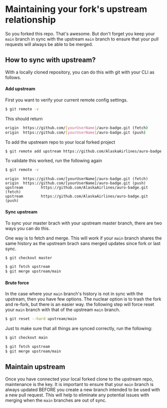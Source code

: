 # Maintaining your fork's upstream relationship

So you forked this repo. That's awesome. But don't forget you keep your `main`  branch in sync with the upstream `main` branch to ensure that your pull requests will always be able to be merged.

## How to sync with upstream?

With a locally cloned repository, you can do this with git with your CLI as follows.

#### Add upstream

First you want to verify your current remote config settings.

```bash
$ git remote -v
```

This should return

```bash
origin  https://github.com/[yourUserName]/auro-badge.git (fetch)
origin  https://github.com/[yourUserName]/auro-badge.git (push)
```

To add the upstream repo to your local forked project

```bash
$ git remote add upstream https://github.com/AlaskaAirlines/auro-badge.git
```

To validate this worked, run the following again

```bash
$ git remote -v
```

```
origin  https://github.com/[yourUserName]/auro-badge.git (fetch)
origin  https://github.com/[yourUserName]/auro-badge.git (push)
upstream        https://github.com/AlaskaAirlines/auro-badge.git (fetch)
upstream        https://github.com/AlaskaAirlines/auro-badge.git (push)
```

#### Sync upstream

To sync your master brach with your upstream master branch, there are two ways you can do this.

One way is to fetch and merge. This will work if your `main` branch shares the same history as the upstream brach sans merged updates since fork or last sync.

```bash
$ git checkout master

$ git fetch upstream
$ git merge upstream/main
```

#### Brute force

In the case where your `main` branch's history is not in sync with the upstream, then you have few options. The nuclear option is to trash the fork and re-fork, but there is an easier way. the following step will force reset your `main` branch with that of the upstream `main` branch.

```bash
$ git reset --hard upstream/main
```

Just to make sure that all things are synced correctly, run the following:

```bash
$ git checkout main

$ git fetch upstream
$ git merge upstream/main
```

## Maintain upstream

Once you have connected your local forked clone to the upstream repo, maintenance is the key. It is important to ensure that your `main` branch is always updated BEFORE you create a new branch intended to be used with a new pull request. This will help to eliminate any potential issues with merging when the `main` branches are out of sync.
